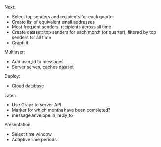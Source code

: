 Next:
* Select top senders and recipients for each quarter
* Create list of equivalent email addresses
* Most frequent senders, recipients across all time
* Create dataset: top senders for each month (or quarter), filtered by top senders for all time
* Graph it

Multiuser:
* Add user_id to messages
* Server serves, caches dataset

Deploy:
* Cloud database

Later:
* Use Grape to server API
* Marker for which months have been completed?
* message.envelope.in_reply_to

Presentation:
* Select time window
* Adaptive time periods
